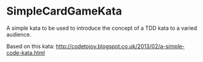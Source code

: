 # SimpleCardGameKata
A simple kata to be used to introduce the concept of a TDD kata to a varied audience.

Based on this kata: http://codetojoy.blogspot.co.uk/2013/02/a-simple-code-kata.html
